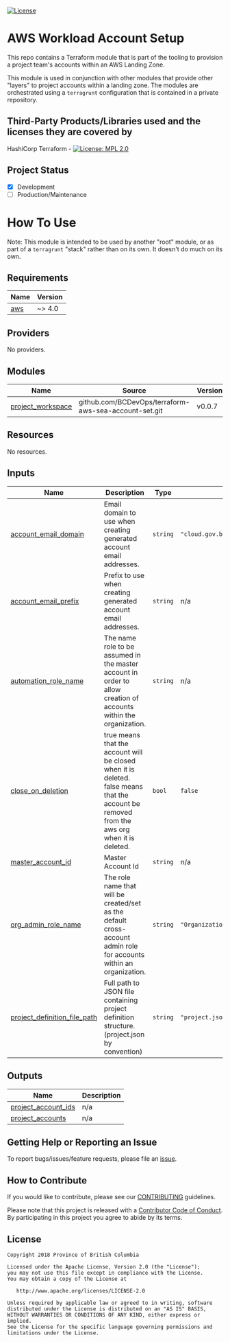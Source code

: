 
[![License](https://img.shields.io/badge/License-Apache%202.0-blue.svg)](./LICENSE) 

# AWS Workload Account Setup

This repo contains a Terraform module that is part of the tooling to provision a project team's accounts within an AWS Landing Zone.

This module is used in conjunction with other modules that provide other "layers" to project accounts within a landing zone.  The modules are orchestrated using a `terragrunt` configuration that is contained in a private repository.

## Third-Party Products/Libraries used and the licenses they are covered by

HashiCorp Terraform - [![License: MPL 2.0](https://img.shields.io/badge/License-MPL%202.0-brightgreen.svg)](https://opensource.org/licenses/MPL-2.0)

## Project Status
- [x] Development
- [ ] Production/Maintenance

# How To Use

Note: This module is intended to be used by another "root" module, or as part of a `terragrunt` "stack" rather than on its own.  It doesn't do much on its own.

<!-- BEGIN_TF_DOCS -->
## Requirements

| Name | Version |
|------|---------|
| <a name="requirement_aws"></a> [aws](#requirement\_aws) | ~> 4.0 |

## Providers

No providers.

## Modules

| Name | Source | Version |
|------|--------|---------|
| <a name="module_project_workspace"></a> [project\_workspace](#module\_project\_workspace) | github.com/BCDevOps/terraform-aws-sea-account-set.git | v0.0.7 |

## Resources

No resources.

## Inputs

| Name | Description | Type | Default | Required |
|------|-------------|------|---------|:--------:|
| <a name="input_account_email_domain"></a> [account\_email\_domain](#input\_account\_email\_domain) | Email domain to use when creating generated account email addresses. | `string` | `"cloud.gov.bc.ca"` | no |
| <a name="input_account_email_prefix"></a> [account\_email\_prefix](#input\_account\_email\_prefix) | Prefix to use when creating generated account email addresses. | `string` | n/a | yes |
| <a name="input_automation_role_name"></a> [automation\_role\_name](#input\_automation\_role\_name) | The name role to be assumed in the master account in order to allow creation of accounts within the organization. | `string` | n/a | yes |
| <a name="input_close_on_deletion"></a> [close\_on\_deletion](#input\_close\_on\_deletion) | true means that the account will be closed when it is deleted.  false means that the account be removed from the aws org when it is deleted. | `bool` | `false` | no |
| <a name="input_master_account_id"></a> [master\_account\_id](#input\_master\_account\_id) | Master Account Id | `string` | n/a | yes |
| <a name="input_org_admin_role_name"></a> [org\_admin\_role\_name](#input\_org\_admin\_role\_name) | The role name that will be created/set as the default cross-account admin role for accounts within an organization. | `string` | `"OrganizationAccountAccessRole"` | no |
| <a name="input_project_definition_file_path"></a> [project\_definition\_file\_path](#input\_project\_definition\_file\_path) | Full path to JSON file containing project definition structure. (project.json by convention) | `string` | `"project.json"` | no |

## Outputs

| Name | Description |
|------|-------------|
| <a name="output_project_account_ids"></a> [project\_account\_ids](#output\_project\_account\_ids) | n/a |
| <a name="output_project_accounts"></a> [project\_accounts](#output\_project\_accounts) | n/a |
<!-- END_TF_DOCS -->

## Getting Help or Reporting an Issue
<!--- Example below, modify accordingly --->
To report bugs/issues/feature requests, please file an [issue](../../issues).


## How to Contribute
<!--- Example below, modify accordingly --->
If you would like to contribute, please see our [CONTRIBUTING](./CONTRIBUTING.md) guidelines.

Please note that this project is released with a [Contributor Code of Conduct](./CODE_OF_CONDUCT.md). 
By participating in this project you agree to abide by its terms.


## License
    Copyright 2018 Province of British Columbia

    Licensed under the Apache License, Version 2.0 (the "License");
    you may not use this file except in compliance with the License.
    You may obtain a copy of the License at

       http://www.apache.org/licenses/LICENSE-2.0

    Unless required by applicable law or agreed to in writing, software
    distributed under the License is distributed on an "AS IS" BASIS,
    WITHOUT WARRANTIES OR CONDITIONS OF ANY KIND, either express or implied.
    See the License for the specific language governing permissions and
    limitations under the License.
